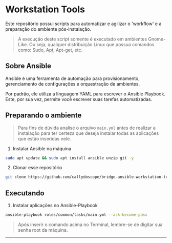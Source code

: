 # Workstation Tools

Este repositório possui scripts para automatizar e agilizar o 'workflow' e a preparação do ambiente pós-instalação.

> A execução deste script somente é executado em ambientes Gnome-Like. Ou seja, qualquer distribuição Linux que possua comandos como: Sudo, Apt, Apt-get, etc.

## Sobre Ansible

Ansible é uma ferramenta de automação para provisionamento, gerenciamento de configurações e orquestração de ambientes.

Por padrão, ele utiliza a linguagem YAML para escrever o Ansible Playbook. Este, por sua vez, permite você escrever suas tarefas automatizadas.

## Preparando o ambiente

> Para fins de dúvida analise o arquivo `main.yml` antes de realizar a instalação para ter certeza que deseja instalar todas as aplicações que estão inseridas nele.

1. Instalar Ansible na máquina

```bash
sudo apt update && sudo apt install ansible unzip git -y
```

2. Clonar esse repositório

```bash
git clone https://github.com/callydoscope/bridge-ansible-workstation-tools.git && cd bridge-ansible-workstation-tools
```

## Executando

1. Instalar aplicações no Ansible-Playbook

```bash
ansible-playbook roles/common/tasks/main.yml --ask-become-pass
```

> Após inserir o comando acima no Terminal, lembre-se de digitar sua senha root da máquina.
___
